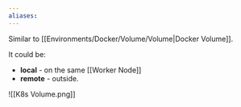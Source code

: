 ```yaml
---
aliases:
---
```

Similar to [[Environments/Docker/Volume/Volume|Docker Volume]].

It could be:
- **local** - on the same [[Worker Node]]
- **remote** - outside.

![[K8s Volume.png]]